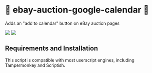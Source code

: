 # 📅 ebay-auction-google-calendar 📅
Adds an "add to calendar" button on eBay auction pages

![](https://i.imgur.com/OdAnWL8.png)
![](https://i.imgur.com/Wqe6yze.png)


## Requirements and Installation
This script is compatible with most userscript engines, including Tampermonkey and Scriptish.

